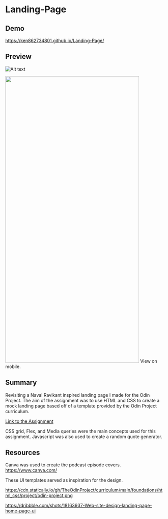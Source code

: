 # Landing-Page

## Demo 
https://ken862734801.github.io/Landing-Page/

## Preview 
![Alt text](https://i.imgur.com/hIJgHsu.png)

<img src="https://i.imgur.com/peIxVhs.png" width="420" height="896">
View on mobile.

## Summary
Revisiting a Naval Ravikant inspired landing page I made for the Odin Project.
The aim of the assignment was to use HTML and CSS to create a mock landing page based off of a template provided by the Odin Project curriculum.

[Link to the Assignment](https://www.theodinproject.com/lessons/foundations-landing-page)

CSS grid, Flex, and Media queries were the main concepts used for this assignment. Javascript was also used to create a random quote generator. 

## Resources
Canva was used to create the podcast episode covers. 
https://www.canva.com/

These UI templates served as inspiration for the design. 

https://cdn.statically.io/gh/TheOdinProject/curriculum/main/foundations/html_css/project/odin-project.png

https://dribbble.com/shots/18163937-Web-site-design-landing-page-home-page-ui






